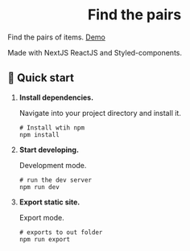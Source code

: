 <h1 align="center">
  Find the pairs
</h1>

Find the pairs of items. <a href="https://findpairs.netlify.app/">Demo</a>

Made with NextJS ReactJS and Styled-components.

## 🚀 Quick start

1.  **Install dependencies.**

    Navigate into your project directory and install it.

    ```shell
    # Install wtih npm
    npm install
    ```

2.  **Start developing.**

    Development mode.

    ```shell
    # run the dev server
    npm run dev
    ```

3.  **Export static site.**

    Export mode.

    ```shell
    # exports to out folder
    npm run export
    ```
